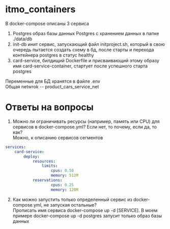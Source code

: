 # itmo_containers


В docker-compose описаны 3 сервиса 
1) Postgres образ базы данных Postgres с хранением данных в папке ./data/db 
2) init-db инит сервис, запускающий файл initproject.sh, который в свою очередь пытается создать схему в бд, после старты и перехода контейнера postgres в статус healthy
3) card-service, билдищий Dockerfile и присваивающий этому образу имя card-service-container, стартует после успешного старта postgres

Переменные для БД хранятся в файле .env  
Общая netwrok -- product_cars_service_net

# Ответы на вопросы

1) Можно ли ограничивать ресурсы (например, память или CPU) для сервисов в docker-compose.yml? Если нет, то почему, если да, то как?  
    Можно, к описанию сервисов сегментов
```yaml
services:  
    card-service:  
        deploy:  
            resources:  
                limits:  
                    cpus: 0.50  
                    memory: 512M  
            reservations:  
                    cpus: 0.25  
                    memory: 128M  
```

2) Как можно запустить только определенный сервис из docker-compose.yml, не запуская остальные?  
Прописать имя сервиса docker-compose up -d [SERVICE]. В моем примере docker-compose up -d postgres запусит только образ базы данных